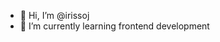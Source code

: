 - 👋 Hi, I’m @irissoj
- 🌱 I’m currently learning frontend development
  

<!---
irissoj/irissoj is a ✨ special ✨ repository because its `README.md` (this file) appears on your GitHub profile.
You can click the Preview link to take a look at your changes.
--->
